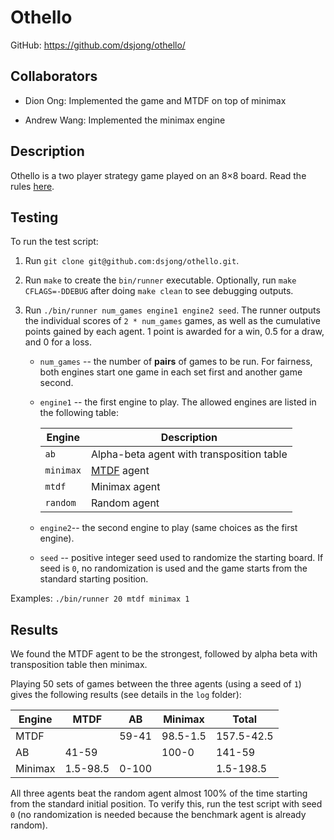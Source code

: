 # Othello

GitHub: https://github.com/dsjong/othello/

## Collaborators

* Dion Ong: Implemented the game and MTDF on top of minimax

* Andrew Wang: Implemented the minimax engine

## Description

Othello is a two player strategy game played on an 8×8 board. Read the rules [here](https://www.worldothello.org/about/about-othello/othello-rules/official-rules/english).

## Testing

To run the test script:

1. Run `git clone git@github.com:dsjong/othello.git`.

2. Run `make` to create the `bin/runner` executable. Optionally, run `make CFLAGS=-DDEBUG` after doing `make clean` to see debugging outputs.

3. Run `./bin/runner num_games engine1 engine2 seed`. The runner outputs the individual scores of `2 * num_games` games, as well as the cumulative points gained by each agent. 1 point is awarded for a win, 0.5 for a draw, and 0 for a loss.

   * `num_games` -- the number of **pairs** of games to be run. For fairness, both engines start one game in each set first and another game second.

   * `engine1` -- the first engine to play. The allowed engines are listed in the following table:

     | Engine    | Description                                               |
     | --------- | --------------------------------------------------------- |
     | `ab`      | Alpha-beta agent with transposition table                 |
     | `minimax` | [MTDF](http://people.csail.mit.edu/plaat/mtdf.html) agent |
     | `mtdf`    | Minimax agent                                             |
     | `random`  | Random agent                                              |

   * `engine2`-- the second engine to play (same choices as the first engine).

   * `seed` -- positive integer seed used to randomize the starting board. If seed is `0`, no randomization is used and the game starts from the standard starting position.

Examples: `./bin/runner 20 mtdf minimax 1`

## Results

We found the MTDF agent to be the strongest, followed by alpha beta with transposition table then minimax.

Playing 50 sets of games between the three agents (using a seed of `1`) gives the following results (see details in the `log` folder):

| Engine  | MTDF     | AB    | Minimax  | Total      |
| ------- | -------- | ----- | -------- | ---------- |
| MTDF    |          | 59-41 | 98.5-1.5 | 157.5-42.5 |
| AB      | 41-59    |       | 100-0    | 141-59     |
| Minimax | 1.5-98.5 | 0-100 |          | 1.5-198.5  |

All three agents beat the random agent almost 100% of the time starting from the standard initial position. To verify this, run the test script with seed `0` (no randomization is needed because the benchmark agent is already random).
